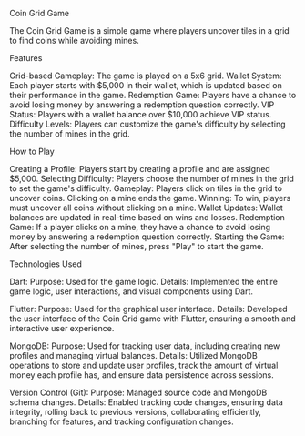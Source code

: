 Coin Grid Game

The Coin Grid Game is a simple game where players uncover tiles in a grid to find coins while avoiding mines.

Features

Grid-based Gameplay: The game is played on a 5x6 grid.
Wallet System: Each player starts with $5,000 in their wallet, which is updated based on their performance in the game.
Redemption Game: Players have a chance to avoid losing money by answering a redemption question correctly.
VIP Status: Players with a wallet balance over $10,000 achieve VIP status.
Difficulty Levels: Players can customize the game's difficulty by selecting the number of mines in the grid.


How to Play

Creating a Profile: Players start by creating a profile and are assigned $5,000.
Selecting Difficulty: Players choose the number of mines in the grid to set the game's difficulty.
Gameplay: Players click on tiles in the grid to uncover coins. Clicking on a mine ends the game.
Winning: To win, players must uncover all coins without clicking on a mine.
Wallet Updates: Wallet balances are updated in real-time based on wins and losses.
Redemption Game: If a player clicks on a mine, they have a chance to avoid losing money by answering a redemption question correctly.
Starting the Game: After selecting the number of mines, press "Play" to start the game.

Technologies Used

Dart:
Purpose: Used for the game logic.
Details: Implemented the entire game logic, user interactions, and visual components using Dart.

Flutter:
Purpose: Used for the graphical user interface.
Details: Developed the user interface of the Coin Grid game with Flutter, ensuring a smooth and interactive user experience.

MongoDB:
Purpose: Used for tracking user data, including creating new profiles and managing virtual balances.
Details: Utilized MongoDB operations to store and update user profiles, track the amount of virtual money each profile has, and ensure data persistence across sessions.

Version Control (Git):
Purpose: Managed source code and MongoDB schema changes.
Details: Enabled tracking code changes, ensuring data integrity, rolling back to previous versions, collaborating efficiently, branching for features, and tracking configuration changes.




